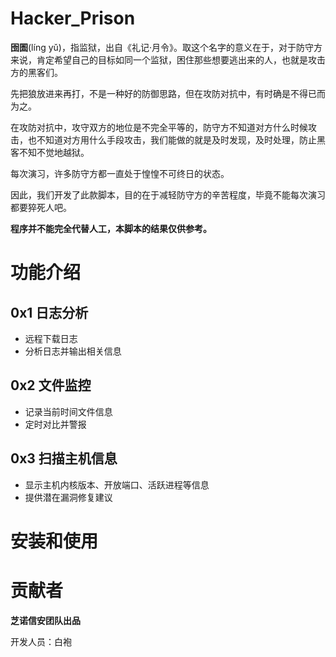 # Hacker_Prison

**囹圄**(líng yǔ)，指监狱，出自《礼记·月令》。取这个名字的意义在于，对于防守方来说，肯定希望自己的目标如同一个监狱，困住那些想要逃出来的人，也就是攻击方的黑客们。

先把狼放进来再打，不是一种好的防御思路，但在攻防对抗中，有时确是不得已而为之。

在攻防对抗中，攻守双方的地位是不完全平等的，防守方不知道对方什么时候攻击，也不知道对方用什么手段攻击，我们能做的就是及时发现，及时处理，防止黑客不知不觉地越狱。

每次演习，许多防守方都一直处于惶惶不可终日的状态。

因此，我们开发了此款脚本，目的在于减轻防守方的辛苦程度，毕竟不能每次演习都要猝死人吧。

**程序并不能完全代替人工，本脚本的结果仅供参考。**



# 功能介绍

## 0x1 日志分析
- 远程下载日志
- 分析日志并输出相关信息

## 0x2 文件监控
- 记录当前时间文件信息
- 定时对比并警报

## 0x3 扫描主机信息
- 显示主机内核版本、开放端口、活跃进程等信息
- 提供潜在漏洞修复建议

# 安装和使用




# 贡献者

**芝诺信安团队出品**

开发人员：白袍
